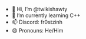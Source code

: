 - 👋 Hi, I’m @twikishawty
- 🌱 I’m currently learning C++
- 📫 Discord: fr0stzinh
- 😄 Pronouns: He/Him

<!---
twikishawty/twikishawty is a ✨ special ✨ repository because its `README.md` (this file) appears on your GitHub profile.
You can click the Preview link to take a look at your changes.
--->

